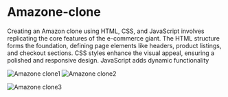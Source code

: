 # Amazone-clone
Creating an Amazon clone using HTML, CSS, and JavaScript involves replicating the core features of the e-commerce giant.
The HTML structure forms the foundation, defining page elements like headers, product listings, and checkout sections. 
CSS styles enhance the visual appeal, ensuring a polished and responsive design. JavaScript adds dynamic functionality

![Amazone clone1](https://github.com/sharmaayush3484/Amazone-clone/assets/143885201/de8c657d-f9ef-47f7-a74d-17f10b9a87cc)
![Amazone clone2](https://github.com/sharmaayush3484/Amazone-clone/assets/143885201/e65791f5-0c61-448b-9bf8-5e3f63bfaea8)

![Amazone clone3](https://github.com/sharmaayush3484/Amazone-clone/assets/143885201/e30f61e7-28c4-4614-bc5f-37635031e979)
